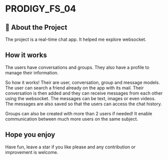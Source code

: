 # PRODIGY_FS_04


## 🚀 About the Project

The project is a real-time chat app. It helped me explore websocket.
## How it works

The users have conversations and groups. They also have a profile to manage their information.

So how it works! Their are user, conversation, group and message models. The user can search a friend already on the app with its mail. Their conversation is then added and they can receive messages from each other using the websocket. The messages can be text, images or even videos. The messages are also saved so that the users can access the chat history.

Groups can also be created with more than 2 users if needed! It enable communication between much more users on the same subject.
## Hope you enjoy

Have fun, leave a star if you like please and any contribution or improvement is welcome.
